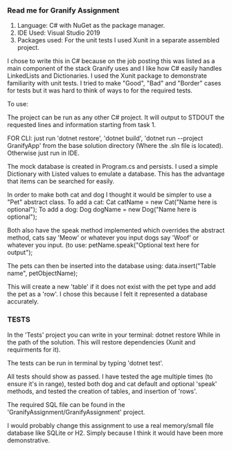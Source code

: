 ﻿### Read me for Granify Assignment

1. Language: C# with NuGet as the package manager.
2. IDE Used: Visual Studio 2019
3. Packages used: For the unit tests I used Xunit in a separate assembled project.

I chose to write this in C# because on the job posting this was listed as a main component of the
stack Granify uses and I like how C# easily handles LinkedLists and Dictionaries.  I used
the Xunit package to demonstrate familiarity with unit tests.  I tried to make "Good", "Bad" and
"Border" cases for tests but it was hard to think of ways to for the required tests.

To use:

The project can be run as any other C# project.  It will output to STDOUT the requested lines
and information starting from task 1.

FOR CLI: just run 'dotnet restore', 'dotnet build', 'dotnet run --project GranifyApp' from the base solution directory (Where the .sln file is located).
Otherwise just run in IDE.

The mock database is created in Program.cs and persists.  I used a simple Dictionary with
Listed values to emulate a database.  This has the advantage that items can be searched for easily.

In order to make both cat and dog I thought it would be simpler to use a "Pet" abstract class.
To add a cat: Cat catName = new Cat("Name here is optional");
To add a dog: Dog dogName = new Dog("Name here is optional");

Both also have the speak method implemented which overrides the abstract method,
cats say 'Meow' or whatever you input dogs say 'Woof' or whatever you input.
(to use: petName.speak("Optional text here for output");

The pets can then be inserted into the database using:
data.insert("Table name", petObjectName);

This will create a new 'table' if it does not exist with the pet type and add the pet as a 'row'.
I chose this because I felt it represented a database accurately.

### TESTS
In the 'Tests' project you can write in your terminal:
dotnet restore 
While in the path of the solution.  This will restore dependencies (Xunit and requirments for it).

The tests can be run in terminal by typing 'dotnet test'.

All tests should show as passed.  I have tested the age multiple times (to ensure it's in range),
tested both dog and cat default and optional 'speak' methods, and tested the creation of tables,
and insertion of 'rows'.

The required SQL file can be found in the 'GranifyAssignment/GranifyAssignment' project.

I would probably change this assignment to use a real memory/small file database like SQLite or H2.
Simply because I think it would have been more demonstrative.